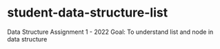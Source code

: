 # student-data-structure-list
Data Structure Assignment 1 - 2022
Goal: To understand list and node in data structure
